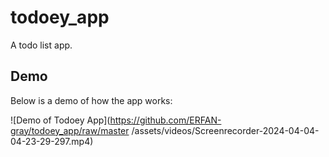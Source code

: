 # todoey_app

A todo list app.


## Demo
Below is a demo of how the app works:

![Demo of Todoey App](https://github.com/ERFAN-gray/todoey_app/raw/master
/assets/videos/Screenrecorder-2024-04-04-04-23-29-297.mp4)
